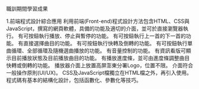 職訓期間學習成果

1.前端程式設計綜合應用
利用前端(Front-end)程式設計方法包含HTML、CSS與JavaScript，撰寫的網頁軟體，具備的功能及適切的介面，並可於直接瀏覽器執行。
有可按鈕執行播放、停止與暫停的功能。
有可按鈕執行上一首的下一首的功能。
有直接選擇曲目的功能。
有可按鈕執行快轉及倒轉的功能。
有可按鈕執行單曲循環、全部循環及隨機選曲播放的功能。
有音量控制的功能。
有資訊看版可顯示目前播放狀態及目前播放曲目的功能。
有播放進度條，並可由進度條調整曲目快轉或倒轉的功能。
播放器介面上放置高屏澎東分署Logo，位置不限。
介面符合一般操作原則(UI/UX)。
CSS及JavaScript檔獨立在HTML檔之外，再引入使用。
程式碼有基本的結構化設計，包括函數化、參數化等技巧。

